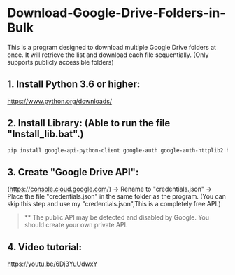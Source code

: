 # Download-Google-Drive-Folders-in-Bulk
This is a program designed to download multiple Google Drive folders at once. It will retrieve the list and download each file sequentially. (Only supports publicly accessible folders)

## 1. Install Python 3.6 or higher:
https://www.python.org/downloads/

## 2. Install Library: (Able to run the file "Install_lib.bat".)
```bash
pip install google-api-python-client google-auth google-auth-httplib2 httplib2 requests
```

## 3. Create "Google Drive API":
(https://console.cloud.google.com/)
-> Rename to "credentials.json" 
-> Place the file "credentials.json" in the same folder as the program.
(You can skip this step and use my "credentials.json",This is a completely free API.)
>** The public API may be detected and disabled by Google. You should create your own private API.

## 4. Video tutorial:
https://youtu.be/6Dj3YuUdwxY
